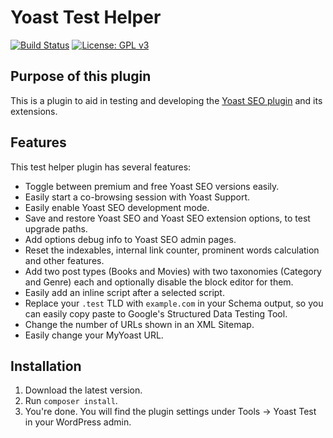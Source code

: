 Yoast Test Helper
=================

[![Build Status](https://api.travis-ci.org/Yoast/yoast-test-helper.svg?branch=master)](https://travis-ci.org/Yoast/wordpress-seo)
[![License: GPL v3](https://img.shields.io/badge/License-GPL%20v3-blue.svg)](https://www.gnu.org/licenses/gpl-3.0)

Purpose of this plugin
----------------------

This is a plugin to aid in testing and developing the [Yoast SEO plugin](https://yoa.st/1ul) and its extensions.

Features
--------

This test helper plugin has several features:

* Toggle between premium and free Yoast SEO versions easily.
* Easily start a co-browsing session with Yoast Support.  
* Easily enable Yoast SEO development mode.
* Save and restore Yoast SEO and Yoast SEO extension options, to test upgrade paths.
* Add options debug info to Yoast SEO admin pages.
* Reset the indexables, internal link counter, prominent words calculation and other features.
* Add two post types (Books and Movies) with two taxonomies (Category and Genre) each and optionally disable the block editor for them.
* Easily add an inline script after a selected script.
* Replace your `.test` TLD with `example.com` in your Schema output, so you can easily copy paste to Google's Structured Data Testing Tool.
* Change the number of URLs shown in an XML Sitemap.
* Easily change your MyYoast URL.

Installation
------------

1. Download the latest version.
2. Run `composer install`.
3. You're done. You will find the plugin settings under Tools → Yoast Test in your WordPress admin.
